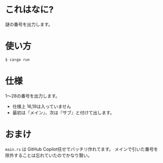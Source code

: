 # これはなに?

謎の番号を出力します。

# 使い方

```bash
$ cargo run
```

# 仕様
1〜28の番号を出力します。

* 仕様上 16,19は入っていません
* 最初は『メイン』、次は『サブ』と付けて出します。

# おまけ
`main.rs` は GitHub Copilot任せでバッチリ作れてます。
メインで引いた番号を除外することは忘れていたのでかなり賢い。
